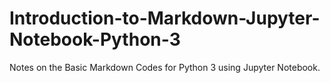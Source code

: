 # Introduction-to-Markdown-Jupyter-Notebook-Python-3
Notes on the Basic Markdown Codes for Python 3 using Jupyter Notebook.
